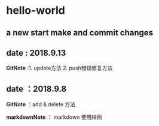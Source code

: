 # hello-world
a new start
make and commit  changes
---
## date : 2018.9.13
**GitNote** :1. update方法
2. push错误修复方法
## date ：2018.9.8

**GitNote** ：add & delete 方法

**markdownNote** ： markdown 使用样例
